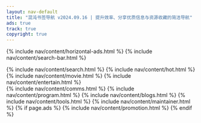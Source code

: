```yaml
---
layout: nav-default
title: "混沌书签导航 v2024.09.16 | 提升效率、分享优质信息与资源收藏的简洁导航"
ads: true
track: true
copyright: true
---
```


{% include nav/content/horizontal-ads.html %}
{% include nav/content/search-bar.html %}
<!-- {% include nav/content/browser.html %} -->
<div class="nav-content">
    {% include nav/content/search.html %}
    {% include nav/content/hot.html %}
    {% include nav/content/movie.html %}
    {% include nav/content/entertain.html %}
</div>
{% include nav/content/comms.html %}
{% include nav/content/program.html %}
{% include nav/content/blogs.html %}
{% include nav/content/tools.html %}
{% include nav/content/maintainer.html %}
{% if page.ads %}
{% include nav/content/promotion.html %}
{% endif %}